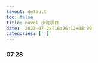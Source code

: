 ```yaml
---
layout: default
toc: false
title: novel 小说项目
date:  2023-07-28T16:26:12+08:00
categories: ['']
---
```



### 07.28


